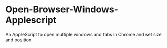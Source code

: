 # Open-Browser-Windows-Applescript
An AppleScript to open multiple windows and tabs in Chrome and set size and position.
